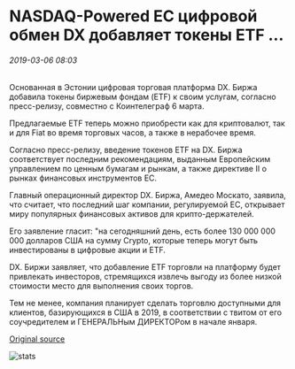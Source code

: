 # NASDAQ-Powered ЕС цифровой обмен DX добавляет токены ETF ...

###### 2019-03-06 08:03

Основанная в Эстонии цифровая торговая платформа DX. Биржа добавила токены биржевым фондам (ETF) к своим услугам, согласно пресс-релизу, совместно с Коинтелеграф 6 марта.

Предлагаемые ETF теперь можно приобрести как для криптовалют, так и для Fiat во время торговых часов, а также в нерабочее время.

Согласно пресс-релизу, введение токенов ETF на DX. Биржа соответствует последним рекомендациям, выданным Европейским управлением по ценным бумагам и рынкам, а также директиве II о рынках финансовых инструментов ЕС.

Главный операционный директор DX. Биржа, Амедео Москато, заявила, что считает, что последний шаг компании, регулируемой ЕС, открывает миру популярных финансовых активов для крипто-держателей.

Его заявление гласит: "на сегодняшний день, есть более 130 000 000 000 долларов США на сумму Crypto, которые теперь могут быть инвестированы в цифровые акции и ETF.

DX. Биржи заявляет, что добавление ETF торговли на платформу будет привлекать инвесторов, стремящихся извлечь выгоду из более низкой стоимости место для выполнения своих торгов.

Тем не менее, компания планирует сделать торговлю доступными для клиентов, базирующихся в США в 2019, в соответствии с твитом от его соучредителем и ГЕНЕРАЛЬНым ДИРЕКТОРом в начале января.

[Original source](https://cointelegraph.com/news/nasdaq-powered-eu-digital-exchange-dx-adds-tokenized-etfs)

![stats](https://c.statcounter.com/11760860/0/a89fa40b/1/ "stats")